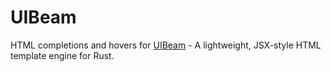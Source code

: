 # UIBeam

HTML completions and hovers for [UIBeam](https://github.com/ohkami-rs/uibeam) - A lightweight, JSX-style HTML template engine for Rust.




